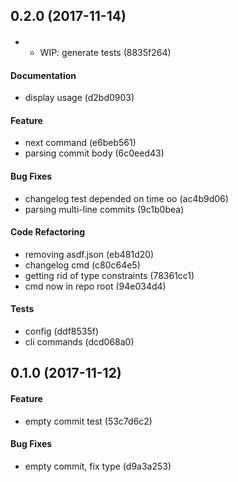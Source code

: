 ## 0.2.0 (2017-11-14)

#### 

* * WIP: generate tests (8835f264) 

#### Documentation

* display usage (d2bd0903) 

#### Feature

* next command (e6beb561) 
* parsing commit body (6c0eed43) 

#### Bug Fixes

* changelog test depended on time oo (ac4b9d06) 
* parsing multi-line commits (9c1b0bea) 

#### Code Refactoring

* removing asdf.json (eb481d20) 
* changelog cmd (c80c64e5) 
* getting rid of type constraints (78361cc1) 
* cmd now in repo root (94e034d4) 

#### Tests

* config (ddf8535f) 
* cli commands (dcd068a0) 




## 0.1.0 (2017-11-12)

#### Feature

* empty commit test (53c7d6c2) 

#### Bug Fixes

* empty commit, fix type (d9a3a253) 




